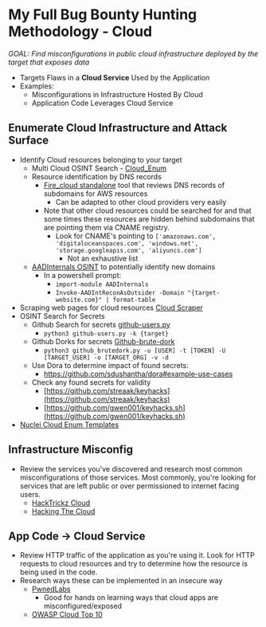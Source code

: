 # My Full Bug Bounty Hunting Methodology - Cloud

*GOAL: Find misconfigurations in public cloud infrastructure deployed by the target that exposes data*
- Targets Flaws in a **Cloud Service** Used by the Application
- Examples:
    - Misconfigurations in Infrastructure Hosted By Cloud
    - Application Code Leverages Cloud Service

## Enumerate Cloud Infrastructure and Attack Surface 
- Identify Cloud resources belonging to your target
    - Multi Cloud OSINT Search - [Cloud_Enum](https://github.com/initstring/cloud_enum) 
    - Resource identification by DNS records
        - [Fire_cloud standalone]() tool that reviews DNS records of subdomains for AWS resources
            - Can be adapted to other cloud providers very easily
        - Note that other cloud resources could be searched for and that some times these resources are hidden behind subdomains that are pointing them via CNAME registry.
            - Look for CNAME's pointing to `['amazonaws.com', 'digitaloceanspaces.com', 'windows.net', 'storage.googleapis.com', 'aliyuncs.com']`
                - Not an exhaustive list 
    - [AADInternals OSINT](https://aadinternals.com/osint/) to potentially identify new domains
        - In a powershell prompt:  
            - `import-module AADInternals`
            - `Invoke-AADIntReconAsOutsider -Domain "{target-website.com}" | format-table`
- Scraping web pages for cloud resources [Cloud Scraper](https://github.com/jordanpotti/CloudScraper)
- OSINT Search for Secrets
    - Github Search for secrets [github-users.py](https://github.com/gwen001/github-search/blob/master/github-users.py)
        - `python3 github-users.py -k {target}`
    - Github Dorks for secrets [Github-brute-dork](https://github.com/R-s0n/Github_Brute-Dork)
        - `python3 github_brutedork.py -u [USER] -t [TOKEN] -U [TARGET_USER] -o [TARGET_ORG] -v -d`
    - Use Dora to determine impact of found secrets:
        - https://github.com/sdushantha/dora#example-use-cases
    - Check any found secrets for validity
        - [https://github.com/streaak/keyhacks](https://github.com/streaak/keyhacks)
        - [https://github.com/gwen001/keyhacks.sh](https://github.com/gwen001/keyhacks.sh)
- [Nuclei Cloud Enum Templates](https://github.com/projectdiscovery/nuclei-templates/tree/main/cloud/enum)

## Infrastructure Misconfig
- Review the services you've discovered and research most common misconfigurations of those services. Most commonly, you're looking for services that are left public or over permissioned to internet facing users. 
    - [HackTrickz Cloud](https://cloud.hacktricks.xyz/)
    - [Hacking The Cloud](https://hackingthe.cloud/)
 
## App Code -> Cloud Service
- Review HTTP traffic of the application as you're using it. Look for HTTP requests to cloud resources and try to determine how the resource is being used in the code. 
- Research ways these can be implemented in an insecure way
    - [PwnedLabs](https://pwnedlabs.io/)
        - Good for hands on learning ways that cloud apps are misconfigured/exposed 
    - [OWASP Cloud Top 10](https://owasp.org/www-project-cloud-native-application-security-top-10/)
